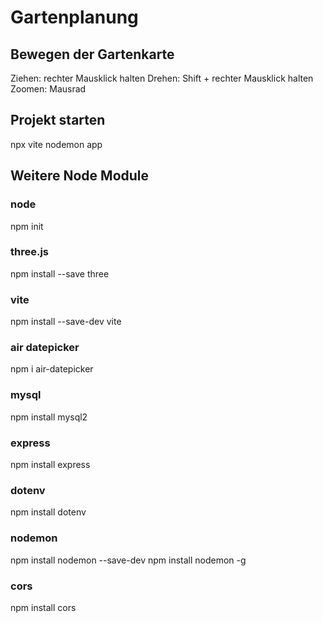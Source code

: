 # Gartenplanung

## Bewegen der Gartenkarte
Ziehen: rechter Mausklick halten
Drehen: Shift + rechter Mausklick halten
Zoomen: Mausrad


## Projekt starten
npx vite
nodemon app

## Weitere Node Module

### node
npm init

### three.js
npm install --save three

### vite
npm install --save-dev vite

### air datepicker
npm i air-datepicker

### mysql
npm install mysql2

### express
npm install express

### dotenv
npm install dotenv

### nodemon
npm install nodemon --save-dev
npm install nodemon -g

### cors
npm install cors
